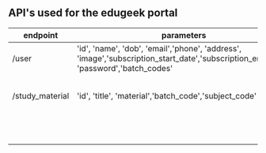 ## API's used for the edugeek portal

| endpoint  |  parameters | usage  |
|---|---|---|
| /user  | 'id', 'name', 'dob', 'email','phone', 'address', 'image','subscription_start_date','subscription_end_date', 'password','batch_codes'  |  User Profile |
| /study_material  |  'id', 'title', 'material','batch_code','subject_code' |  To upload study materials |
|   |   |   |
|   |   |   |
|   |   |   |
|   |   |   |
|   |   |   |
|   |   |   |
|   |   |   |
|   |   |   |
|   |   |   |